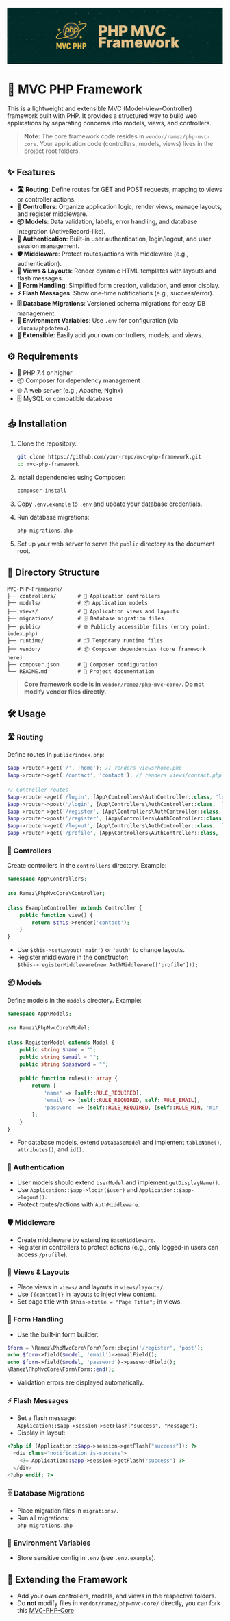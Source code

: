![](assets/banner.png)
# 🚀 MVC PHP Framework

This is a lightweight and extensible MVC (Model-View-Controller) framework built with PHP. It provides a structured way to build web applications by separating concerns into models, views, and controllers.

> **Note:** The core framework code resides in `vendor/ramez/php-mvc-core`. Your application code (controllers, models, views) lives in the project root folders.

## ✨ Features

- **🛣️ Routing**: Define routes for GET and POST requests, mapping to views or controller actions.
- **🧠 Controllers**: Organize application logic, render views, manage layouts, and register middleware.
- **📦 Models**: Data validation, labels, error handling, and database integration (ActiveRecord-like).
- **🔐 Authentication**: Built-in user authentication, login/logout, and user session management.
- **🛡️ Middleware**: Protect routes/actions with middleware (e.g., authentication).
- **🎨 Views & Layouts**: Render dynamic HTML templates with layouts and flash messages.
- **📝 Form Handling**: Simplified form creation, validation, and error display.
- **⚡ Flash Messages**: Show one-time notifications (e.g., success/error).
- **🗄️ Database Migrations**: Versioned schema migrations for easy DB management.
- **🔑 Environment Variables**: Use `.env` for configuration (via `vlucas/phpdotenv`).
- **🧩 Extensible**: Easily add your own controllers, models, and views.

## ⚙️ Requirements

- 🐘 PHP 7.4 or higher
- 📦 Composer for dependency management
- 🌐 A web server (e.g., Apache, Nginx)
- 🗄️ MySQL or compatible database

## 📥 Installation

1. Clone the repository:
   ```bash
   git clone https://github.com/your-repo/mvc-php-framework.git
   cd mvc-php-framework
   ```

2. Install dependencies using Composer:
   ```bash
   composer install
   ```

3. Copy `.env.example` to `.env` and update your database credentials.

4. Run database migrations:
   ```bash
   php migrations.php
   ```

5. Set up your web server to serve the `public` directory as the document root.

## 📂 Directory Structure

```
MVC-PHP-Framework/
├── controllers/       # 🧠 Application controllers
├── models/            # 📦 Application models
├── views/             # 🎨 Application views and layouts
├── migrations/        # 🗄️ Database migration files
├── public/            # 🌐 Publicly accessible files (entry point: index.php)
├── runtime/           # 🗂️ Temporary runtime files
├── vendor/            # 📦 Composer dependencies (core framework here)
├── composer.json      # 📜 Composer configuration
└── README.md          # 📖 Project documentation
```

> **Core framework code is in `vendor/ramez/php-mvc-core/`. Do not modify vendor files directly.**

## 🛠️ Usage

### 🛣️ Routing

Define routes in `public/index.php`:
```php
$app->router->get('/', 'home'); // renders views/home.php
$app->router->get('/contact', 'contact'); // renders views/contact.php

// Controller routes
$app->router->get('/login', [App\Controllers\AuthController::class, 'login']);
$app->router->post('/login', [App\Controllers\AuthController::class, 'login']);
$app->router->get('/register', [App\Controllers\AuthController::class, 'register']);
$app->router->post('/register', [App\Controllers\AuthController::class, 'register']);
$app->router->get('/logout', [App\Controllers\AuthController::class, 'logout']);
$app->router->get('/profile', [App\Controllers\AuthController::class, 'profile']);
```

### 🧠 Controllers

Create controllers in the `controllers` directory. Example:
```php
namespace App\Controllers;

use Ramez\PhpMvcCore\Controller;

class ExampleController extends Controller {
    public function view() {
        return $this->render('contact');
    }
}
```
- Use `$this->setLayout('main')` or `'auth'` to change layouts.
- Register middleware in the constructor:  
  `$this->registerMiddleware(new AuthMiddleware(['profile']));`

### 📦 Models

Define models in the `models` directory. Example:
```php
namespace App\Models;

use Ramez\PhpMvcCore\Model;

class RegisterModel extends Model {
    public string $name = "";
    public string $email = "";
    public string $password = "";

    public function rules(): array {
        return [
            'name' => [self::RULE_REQUIRED],
            'email' => [self::RULE_REQUIRED, self::RULE_EMAIL],
            'password' => [self::RULE_REQUIRED, [self::RULE_MIN, 'min' => 8]],
        ];
    }
}
```
- For database models, extend `DatabaseModel` and implement `tableName()`, `attributes()`, and `id()`.

### 🔐 Authentication

- User models should extend `UserModel` and implement `getDisplayName()`.
- Use `Application::$app->login($user)` and `Application::$app->logout()`.
- Protect routes/actions with `AuthMiddleware`.

### 🛡️ Middleware

- Create middleware by extending `BaseMiddleware`.
- Register in controllers to protect actions (e.g., only logged-in users can access `/profile`).

### 🎨 Views & Layouts

- Place views in `views/` and layouts in `views/layouts/`.
- Use `{{content}}` in layouts to inject view content.
- Set page title with `$this->title = "Page Title";` in views.

### 📝 Form Handling

- Use the built-in form builder:
```php
$form = \Ramez\PhpMvcCore\Form\Form::begin('/register', 'post');
echo $form->field($model, 'email')->emailField();
echo $form->field($model, 'password')->passwordField();
\Ramez\PhpMvcCore\Form\Form::end();
```
- Validation errors are displayed automatically.

### ⚡ Flash Messages

- Set a flash message:  
  `Application::$app->session->setFlash("success", "Message");`
- Display in layout:
```php
<?php if (Application::$app->session->getFlash("success")): ?>
  <div class="notification is-success">
    <?= Application::$app->session->getFlash("success") ?>
  </div>
<?php endif; ?>
```

### 🗄️ Database Migrations

- Place migration files in `migrations/`.
- Run all migrations:  
  `php migrations.php`

### 🔑 Environment Variables

- Store sensitive config in `.env` (see `.env.example`).

## 🧩 Extending the Framework

- Add your own controllers, models, and views in the respective folders.
- Do **not** modify files in `vendor/ramez/php-mvc-core/` directly, you can fork this [MVC-PHP-Core](https://github.com/r6mez/MVC-PHP-Core)
